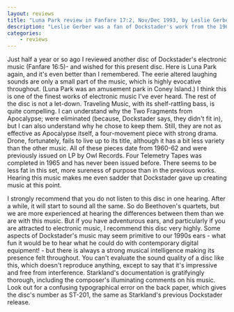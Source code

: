 ```yaml
---
layout: reviews
title: "Luna Park review in Fanfare 17:2, Nov/Dec 1993, by Leslie Gerber"
description: "Leslie Gerber was a fan of Dockstader's work from the 1960s"
categories:
    - reviews
---
```


Just half a year or so ago I reviewed another disc of Dockstader's electronic music (Fanfare 16:5)- and wished for this present disc. Here is Luna Park again, and it's even better than I remembered. The eerie altered laughing sounds are only a small part of the music, which is highly evocative throughout. (Luna Park was an amusement park in Coney Island.) I think this is one of the finest works of electronic music I've ever heard. The rest of the disc is not a let-down. Traveling Music, with its shelf-rattling bass, is quite compelling. I can understand why the Two Fragments from Apocalypse; were eliminated (because, Dockstader says, they didn't fit in), but I can also understand why he chose to keep them. Still, they are not as effective as Apocalypse itself, a four-movement piece with strong drama. Drone, fortunately, fails to live up to its title, although it has a bit less variety than the other music. All of these pieces date from 1960-62 and were previously issued on LP by Owl Records. Four Telemetry Tapes was completed in 1965 and has never been issued before. There seems to be less fat in this set, more sureness of purpose than in the previous works. Hearing this music makes me even sadder that Dockstader gave up creating music at this point.

I strongly recommend that you do not listen to this disc in one hearing. After a while, it will start to sound all the same. So do Beethoven's quartets, but we are more experienced at hearing the differences between them than we are with this music. But if you have adventurous ears, and particularly if you are attracted to electronic music, I recommend this disc very highly. Some aspects of Dockstader's music may seem primitive to our 1990s ears - what fun it would be to hear what he could do with contemporary digital equipment! - but there is always a strong musical intelligence making its presence felt throughout. You can't evaluate the sound quality of a disc like this, which doesn't reproduce anything, except to say that it's impressive and free from interference. Starkland's documentation is gratifyingly thorough, including the composer's illuminating comments on his music. Look out for a confusing typographical error on the back paper, which gives the disc's number as ST-201, the same as Starkland's previous Dockstader release.

